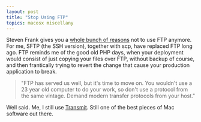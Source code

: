 ```yaml
---
layout: post
title: "Stop Using FTP"
topics: macosx miscellany
---
```

Steven Frank gives you a [whole bunch of reasons](http://stevenf.com/archive/dont-use-ftp.php) not to use FTP anymore. For me, SFTP (the SSH version), together with scp, have replaced FTP long ago. FTP reminds me of the good old PHP days, when your deployment would consist of just copying your files over FTP, without backup of course, and then frantically trying to revert the change that cause your production application to break.

> "FTP has served us well, but it's time to move on. You wouldn't use a 23 year old computer to do your work, so don't use a protocol from the same vintage. Demand modern transfer protocols from your host."

Well said. Me, I still use [Transmit](http://www.panic.com/transmit/). Still one of the best pieces of Mac software out there.